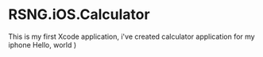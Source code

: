 # RSNG.iOS.Calculator

This is my first Xcode application, i've created calculator application for my iphone
Hello, world )
